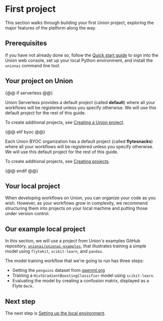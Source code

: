 # First project

This section walks through building your first Union project, exploring the major features of the platform along the way.

## Prerequisites

If you have not already done so, follow the [Quick start guide](../quick-start) to sign into the Union web console,
set up your local Python environment, and install the `unionai` command line tool.

## Your project on Union

{@@ if serverless @@}

Union Serverless provides a default project (called **default**) where all your workflows will be registered unless you specify otherwise. We will use this default project for the rest of this guide.

To create additional projects, see [Creating a Union project](../moving-onward/creating-a-union-project).

{@@ elif byoc @@}

Each Union BYOC organization has a default project (called **flytesnacks**) where all your workflows will be registered unless you specify otherwise. We will use this default project for the rest of this guide.

To create additional projects, see [Creating projects](../moving-onward/creating-a-union-project).

{@@ endif @@}

## Your local project

When developing workflows on Union, you can organize your code as you wish.
However, as your workflows grow in complexity, we recommend structuring them into projects on your local machine
and putting those under version control.

## Our example local project

In this section, we will use a project from Union's examples GitHub repository, [`unionai/unionai-examples`](https://github.com/unionai/unionai-examples), that illustrates training a simple model using `flytekit`, `scikit-learn`, and `pandas`.

The model training workflow that we're going to run has three steps:
- Getting the `penguins` dataset from [openml.org](https://www.openml.org/search?type=data&sort=runs&id=42585&status=active)
- Training a `HistGradientBoostingClassifier` model using `scikit-learn`.
- Evaluating the model by creating a confusion matrix, displayed as a Flyte `Deck`.

## Next step

The next step is [Setting up the local environment](setting-up-the-local-environment).

